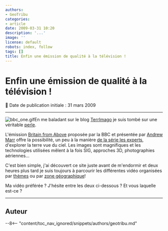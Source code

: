 ```yaml
---
authors:
- GeoTribu
categories:
- article
date: 2009-03-31 10:20
description: '...'
image: ''
license: default
robots: index, follow
tags: []
title: Enfin une émission de qualité à la télévision !
---
```


# Enfin une émission de qualité à la télévision !


:calendar: Date de publication initiale : 31 mars 2009


----

![bbc_one.gif](/sites/default/files/Tuto/img/Blog/bbc_one.gif)En me baladant sur le blog [TerrImago](http://terrimago.blogspot.com/) je suis tombé sur une véritable [perle](http://terrimago.blogspot.com/2009/03/britain-from-above-la-terre-vue-du-ciel.html).


L'émission [Britain from Above](http://www.bbc.co.uk/britainfromabove/) proposée par la BBC et présentée par [Andrew Marr](http://www.bbc.co.uk/britainfromabove/about/andrewmarr.shtml) offre la possibilité, un peu à la manière [de la série les experts](http://fr.wikipedia.org/wiki/Les_Experts_(s%C3%A9rie_t%C3%A9l%C3%A9vis%C3%A9e)), d'explorer la terre vue du ciel. Les images sont magnifiques et les technologies utilisées mêlent à la fois SIG, approches 3D, photographies aériennes...


C'est bien simple, j'ai découvert ce site juste avant de m'endormir et deux heures plus tard je suis toujours à parcourir les différentes vidéo organisées par [thèmes](http://www.bbc.co.uk/britainfromabove/stories/index.shtml) ou par [zone géographique](http://www.bbc.co.uk/britainfromabove/map/)!


Ma vidéo préférée ? J'hésite entre les deux ci-dessous ? Et vous laquelle est-ce ?






----

## Auteur

--8<-- "content/toc_nav_ignored/snippets/authors/geotribu.md"

